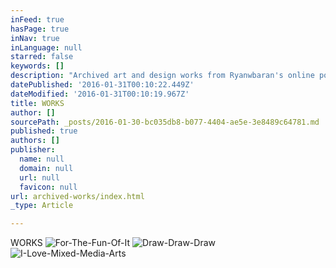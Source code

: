 ```yaml
---
inFeed: true
hasPage: true
inNav: true
inLanguage: null
starred: false
keywords: []
description: "Archived art and design works from Ryanwbaran's online portfolio | Page two | Abundant creativity"
datePublished: '2016-01-31T00:10:22.449Z'
dateModified: '2016-01-31T00:10:19.967Z'
title: WORKS
author: []
sourcePath: _posts/2016-01-30-bc035db8-b077-4404-ae5e-3e8489c64781.md
published: true
authors: []
publisher:
  name: null
  domain: null
  url: null
  favicon: null
url: archived-works/index.html
_type: Article

---
```

WORKS
![For-The-Fun-Of-It](https://s3-us-west-2.amazonaws.com/the-grid-img/p/0b192137e3abdf27e72c2ed635159fcf0a7971b8.jpg)
![Draw-Draw-Draw](https://s3-us-west-2.amazonaws.com/the-grid-img/p/2b2cd63dbb2eb5cd2f337cdab7eaa4b13aa22ad2.jpg)
![I-Love-Mixed-Media-Arts](https://s3-us-west-2.amazonaws.com/the-grid-img/p/5ee09ca61c0ca04902143a0d75c068addc7ffc1a.jpg)